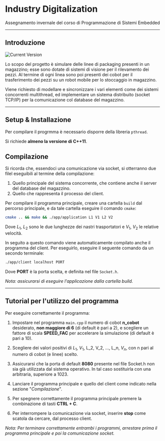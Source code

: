 
Industry Digitalization
============
Assegnamento invernale del corso di Programmazione di Sistemi Embedded


---
## Introduzione

![Current Version](https://img.shields.io/badge/version-1.0.0-green.svg)

Lo scopo del progetto è simulare delle linee di packaging presenti in un magazzino; esse sono dotate di sistemi di visione per il rilevamento dei pezzi. Al termine di ogni linea sono poi presenti dei cobot per il trasferimento dei pezzi su un robot mobile per lo stoccaggio in magazzino. 

Viene richiesto di modellare e sincronizzare i vari elementi come dei sistemi concorrenti multithread, ed
implementare un sistema distribuito (socket TCP/IP) per la comunicazione col database del magazzino.

---
## Setup & Installazione

Per compilare il progrmma è necessario disporre della libreria `pthread`.

Si richiede **almeno la versione di C++11**.

## Compilazione

Si ricorda che, essendoci una comunicazione via socket, si otterranno due filel eseguibili al termine della compilazione:

1) Quello principale del sistema concorrente, che contiene anche il server del database del magazzino.
2) Quello che rappresenta il processo del client.

Per compilare il programma principale, creare una cartella `build` dal percorso principale, e da tale cartella eseguire il comando `cmake`:

```bash
cmake .. && make && ./app/application L1 V1 L2 V2
```
Dove $L_1$, $L_2$ sono le due lunghezze dei nastri trasportatori e $V_1$, $V_2$ le relative velocità.

In seguito a questo comando viene automaticamente compilato anche il programma del client. Per eseguirlo, eseguire il seguente comando da un secondo terminale:

```bash
./app/client localhost PORT
```
Dove **PORT**  è la porta scelta, e definita nel file `Socket.h`.

*Nota: assicurarsi di eseguire l'applicazione dalla cartella build.*

---
## Tutorial per l'utilizzo del programma

Per eseguire correttamente il programma:

1) Impostare nel programma `main.cpp` il numero di cobot **n_cobot** desiderato, **non maggiore di 6** (di default è pari a 2), e scegliere un fattore di scala **SPEED_FAC** per accelerare la simulazione (di default è pari a 10).

2) Scegliere dei valori positivi di $L_1$, $V_1$, L_2, V_2, ..., L_n, $V_n$, con n pari al numero di cobot (e linee) scelto.

3) Assicurarsi che la porta di default **8080** presente nel file Socket.h non sia già utilizzata dal sistema operativo. In tal caso sostituirla con una arbitraria, superiore a 1023.

4) Lanciare il programma principale e quello del client come indicato nella sezione "*Compilazione*".

5) Per spegnere correttamente il programma principale premere la combinazione di tasti **CTRL + C**.

6) Per interrompere la comunicazione via socket, inserire **stop** come scatola da cercare, dal processo client.

*Nota: Per terminare correttamente entrambi i programmi, arrestare prima il programma principale e poi la comunicazione socket.*
